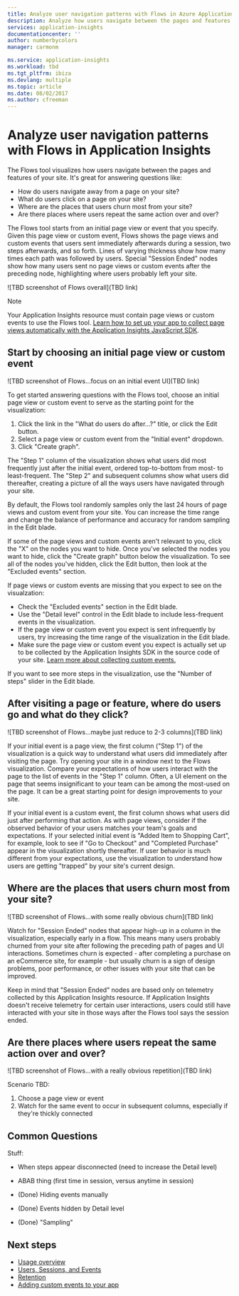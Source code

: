 ```yaml
---
title: Analyze user navigation patterns with Flows in Azure Application Insights | Microsoft docs
description: Analyze how users navigate between the pages and features of your web app.
services: application-insights
documentationcenter: ''
author: numberbycolors
manager: carmonm

ms.service: application-insights
ms.workload: tbd
ms.tgt_pltfrm: ibiza
ms.devlang: multiple
ms.topic: article
ms.date: 08/02/2017
ms.author: cfreeman
---
```


# Analyze user navigation patterns with Flows in Application Insights

The Flows tool visualizes how users navigate between the pages and features of your site. It's great for answering questions like:
* How do users navigate away from a page on your site?
* What do users click on a page on your site?
* Where are the places that users churn most from your site?
* Are there places where users repeat the same action over and over?

The Flows tool starts from an initial page view or event that you specify. Given this page view or custom event, Flows shows the page views and custom events that users sent immediately afterwards during a session, two steps afterwards, and so forth. Lines of varying thickness show how many times each path was followed by users. Special "Session Ended" nodes show how many users sent no page views or custom events after the preceding node, highlighting where users probably left your site.

![TBD screenshot of Flows overall](TBD link)

> [!NOTE]
> Your Application Insights resource must contain page views or custom events to use the Flows tool. [Learn how to set up your app to collect page views automatically with the Application Insights JavaScript SDK](app-insights-javascript.md).
> 
> 

## Start by choosing an initial page view or custom event

![TBD screenshot of Flows...focus on an initial event UI](TBD link)

To get started answering questions with the Flows tool, choose an initial page view or custom event to serve as the starting point for the visualization:
1. Click the link in the "What do users do after...?" title, or click the Edit button. 
2. Select a page view or custom event from the "Initial event" dropdown.
3. Click "Create graph".

The "Step 1" column of the visualization shows what users did most frequently just after the initial event, ordered top-to-bottom from most- to least-frequent. The "Step 2" and subsequent columns show what users did thereafter, creating a picture of all the ways users have navigated through your site.

By default, the Flows tool randomly samples only the last 24 hours of page views and custom event from your site. You can increase the time range and change the balance of performance and accuracy for random sampling in the Edit blade.

If some of the page views and custom events aren't relevant to you, click the "X" on the nodes you want to hide. Once you've selected the nodes you want to hide, click the "Create graph" button below the visualization. To see all of the nodes you've hidden, click the Edit button, then look at the "Excluded events" section.

If page views or custom events are missing that you expect to see on the visualzation:
* Check the "Excluded events" section in the Edit blade.
* Use the "Detail level" control in the Edit blade to include less-frequent events in the visualization.
* If the page view or custom event you expect is sent infrequently by users, try increasing the time range of the visualization in the Edit blade.
* Make sure the page view or custom event you expect is actually set up to be collected by the Application Insights SDK in the source code of your site. [Learn more about collecting custom events.](app-insights-api-custom-events-metrics.md)

If you want to see more steps in the visualization, use the "Number of steps" slider in the Edit blade.

## After visiting a page or feature, where do users go and what do they click?

![TBD screenshot of Flows...maybe just reduce to 2-3 columns](TBD link)

If your initial event is a page view, the first column ("Step 1") of the visualization is a quick way to understand what users did immediately after visiting the page. Try opening your site in a window next to the Flows visualization. Compare your expectations of how users interact with the page to the list of events in the "Step 1" column. Often, a UI element on the page that seems insignificant to your team can be among the most-used on the page. It can be a great starting point for design improvements to your site.

If your initial event is a custom event, the first column shows what users did just after performing that action. As with page views, consider if the observed behavior of your users matches your team's goals and expectations. If your selected initial event is "Added Item to Shopping Cart", for example, look to see if "Go to Checkout" and "Completed Purchase" appear in the visualization shortly thereafter. If user behavior is much different from your expectations, use the visualization to understand how users are getting "trapped" by your site's current design.

## Where are the places that users churn most from your site?

![TBD screenshot of Flows...with some really obvious churn](TBD link)

Watch for "Session Ended" nodes that appear high-up in a column in the visualization, especially early in a flow. This means many users probably churned from your site after following the preceding path of pages and UI interactions. Sometimes churn is expected - after completing a purchase on an eCommerce site, for example - but usually churn is a sign of design problems, poor performance, or other issues with your site that can be improved.

Keep in mind that "Session Ended" nodes are based only on telemetry collected by this Application Insights resource. If Application Insights doesn't receive telemetry for certain user interactions, users could still have interacted with your site in those ways after the Flows tool says the session ended.

## Are there places where users repeat the same action over and over?

![TBD screenshot of Flows...with a really obvious repetition](TBD link)

Scenario TBD:
1. Choose a page view or event
2. Watch for the same event to occur in subsequent columns, especially if they're thickly connected

## Common Questions

Stuff:
* When steps appear disconnected (need to increase the Detail level)
* ABAB thing (first time in session, versus anytime in session)

* (Done) Hiding events manually
* (Done) Events hidden by Detail level
* (Done) "Sampling"

## Next steps

* [Usage overview](app-insights-usage-overview.md)
* [Users, Sessions, and Events](app-insights-usage-segmentation.md)
* [Retention](app-insights-usage-retention.md)
* [Adding custom events to your app](app-insights-api-custom-events-metrics.md)
